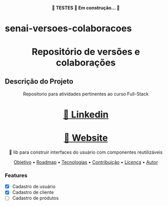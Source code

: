 <h4 align="center"> 
	🚧  TESTES 🚀 Em construção...  🚧
</h4>

# senai-versoes-colaboracoes
<h1 align="center">Repositório de versões e colaborações</h1>

## Descrição do Projeto
<p align="center">Repositorio para atividades pertinentes ao curso Full-Stack</p>

<h1 align="center">
    <a href="https://br.linkedin.com/in/brenerpittner">🔗 Linkedin</a>
</h1>
<h1 align="center">
<a href=https://sites.google.com/view/pittner>🔗 Website</a>
</h1>

<p align="center">🚀 lib para construir interfaces do usuário com componentes reutilizáveis</p>


<p align="center">
 <a href="#objetivo">Objetivo</a> •
 <a href="#roadmap">Roadmap</a> • 
 <a href="#tecnologias">Tecnologias</a> • 
 <a href="#contribuicao">Contribuição</a> • 
 <a href="#licenc-a">Licença</a> • 
 <a href="#autor">Autor</a>
</p>

### Features
- [x] Cadastro de usuário
- [x] Cadastro de cliente
- [ ] Cadastro de produtos